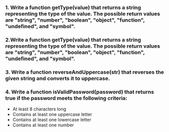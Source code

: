 ### 1. Write a function getType(value) that returns a string representing the type of the value. The possible return values are "string", "number", "boolean", "object", "function", "undefined", and "symbol".

### 2.Write a function getType(value) that returns a string representing the type of the value. The possible return values are "string", "number", "boolean", "object", "function", "undefined", and "symbol".

### 3. Write a function reverseAndUppercase(str) that reverses the given string and converts it to uppercase.

### 4. Write a function isValidPassword(password) that returns true if the password meets the following criteria:

- At least 8 characters long
- Contains at least one uppercase letter
- Contains at least one lowercase letter
- Contains at least one number
